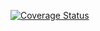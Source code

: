 [![Coverage Status](https://coveralls.io/repos/github/VVarHawk/TIMP/lab_5/badge.svg?branch=main)](https://coveralls.io/github/VVarHawk/TIMP/lab_5?branch=main)
